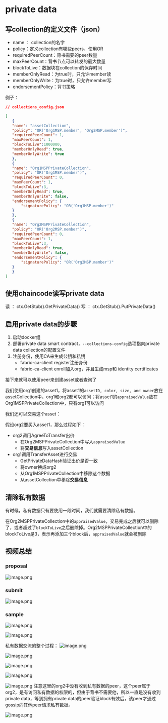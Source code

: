 # private data

## 写collection的定义文件（json）
- name ： collection的名字
- policy：定义collection有哪些peers，使用OR
- requiredPeerCount：背书需要的peer数量
- maxPeerCount：背书节点可以转发的最大数量
- blockToLive：数据块在collection的保存时间
- memberOnlyRead：为true时，只允许member读
- memberOnlyWrite：为true时，只允许member写
- endorsementPolicy：背书策略

例子：
```json
// collections_config.json

[
   {
   "name": "assetCollection",
   "policy": "OR('Org1MSP.member', 'Org2MSP.member')",
   "requiredPeerCount": 1,
   "maxPeerCount": 1,
   "blockToLive":1000000,
   "memberOnlyRead": true,
   "memberOnlyWrite": true
   },
   {
   "name": "Org1MSPPrivateCollection",
   "policy": "OR('Org1MSP.member')",
   "requiredPeerCount": 0,
   "maxPeerCount": 1,
   "blockToLive":3,
   "memberOnlyRead": true,
   "memberOnlyWrite": false,
   "endorsementPolicy": {
       "signaturePolicy": "OR('Org1MSP.member')"
   }
   },
   {
   "name": "Org2MSPPrivateCollection",
   "policy": "OR('Org2MSP.member')",
   "requiredPeerCount": 0,
   "maxPeerCount": 1,
   "blockToLive":3,
   "memberOnlyRead": true,
   "memberOnlyWrite": false,
   "endorsementPolicy": {
       "signaturePolicy": "OR('Org2MSP.member')"
   }
   }
]
```

## 使用chaincode读写private data
读 ： ctx.GetStub().GetPrivateData()
写 ： ctx.GetStub().PutPrivateData()

## 启用private data的步骤
1. 启动docker组
2. 部署private data smart contract，`--collections-config`选项指向private data collection的配置文件
3. 注册身份，使用CA来生成公钥和私钥
	- fabric-ca-client register注册身份
	- fabric-ca-client enroll加入org，并且生成msp和 identity certificates

接下来就可以使用peer来创建asset或者查询了

我们使用org1创建的asset1，将asset1的`assetID, color, size, and owner`放在assetCollection中，org1和org2都可以访问；将asset1的`appraisedValue`放在Org1MSPPrivateCollection中，只有org1可以访问

我们还可以交易这个asset：

假设org2要买入asset1，那么过程如下：
- org2调用AgreeToTransfer出价
	- 在Org2MSPPrivateCollection中写入`appraisedValue`
	- 将**交易信息**写入assetCollection
- org1调用TransferAsset进行交易
	- GetPrivateDataHash验证出价是否一致
	- 将owner换成org2
	- 从Org1MSPPrivateCollection中移除这个数据
	- 从assetCollection中移除**交易信息**


## 清除私有数据

有时候，私有数据只有要使用一段时间，我们就需要清除私有数据。

在Org2MSPPrivateCollection中的`appraisedValue`，交易完成之后就可以删除了，或者超过了`blockToLive`之后删除掉。Org2MSPPrivateCollection中的blockToLive是3，表示再添加三个block后，`appraisedValue`就会被删除

## 视频总结
###  proposal
![image.png](https://mypictures-1308119878.cos.ap-shanghai.myqcloud.com/Obsidian_notebook/202409302258846.png)
### submit
![image.png](https://mypictures-1308119878.cos.ap-shanghai.myqcloud.com/Obsidian_notebook/202409302258603.png)

### sample
![image.png](https://mypictures-1308119878.cos.ap-shanghai.myqcloud.com/Obsidian_notebook/202409302259575.png)

![image.png](https://mypictures-1308119878.cos.ap-shanghai.myqcloud.com/Obsidian_notebook/202409302300386.png)


私有数据交流的整个过程：
![image.png](https://mypictures-1308119878.cos.ap-shanghai.myqcloud.com/Obsidian_notebook/202410011004650.png)

![image.png](https://mypictures-1308119878.cos.ap-shanghai.myqcloud.com/Obsidian_notebook/202410011005091.png)

![image.png](https://mypictures-1308119878.cos.ap-shanghai.myqcloud.com/Obsidian_notebook/202410011006386.png)

![image.png](https://mypictures-1308119878.cos.ap-shanghai.myqcloud.com/Obsidian_notebook/202410011007980.png)

![image.png](https://mypictures-1308119878.cos.ap-shanghai.myqcloud.com/Obsidian_notebook/202410011008392.png)
注意这里的org2中没有收到私有数据的peer，这个peer属于org2，是有访问私有数据的权限的，但由于背书不需要他，所以一直是没有收到private data，等到拥有private data的peer验证block有效后，该peer才通过gossip向其他peer请求私有数据。


![image.png](https://mypictures-1308119878.cos.ap-shanghai.myqcloud.com/Obsidian_notebook/202410011009645.png)

